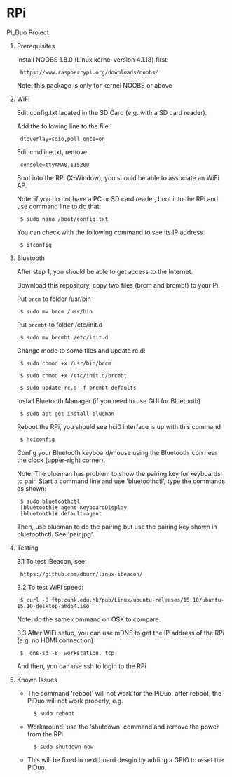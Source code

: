 # RPi


Pi_Duo Project


1. Prerequisites

	Install NOOBS 1.8.0 (Linux kernel version 4.1.18) first:

		https://www.raspberrypi.org/downloads/noobs/

	Note: this package is only for kernel NOOBS or above
	
	
2. WiFi

	Edit config.txt lacated in the SD Card (e.g. with a SD card reader).

	Add the following line to the file:

    	dtoverlay=sdio,poll_once=on

	Edit cmdline.txt, remove
  
		console=ttyAMA0,115200

	Boot into the RPi (X-Window), you should be able to associate an WiFi AP.

	Note: if you do not have a PC or SD card reader, boot into the RPi and use command line to do that:

		$ sudo nano /boot/config.txt

	You can check with the following command to see its IP address.

		$ ifconfig


3. Bluetooth

	After step 1, you should be able to get access to the Internet.
  
	Download this repository, copy two files (brcm and brcmbt) to your Pi.

	Put `brcm` to folder /usr/bin
	
		$ sudo mv brcm /usr/bin
	
	Put `brcmbt` to folder /etc/init.d
	 
		$ sudo mv brcmbt /etc/init.d
		
	Change mode to some files and update rc.d:
  
		$ sudo chmod +x /usr/bin/brcm

		$ sudo chmod +x /etc/init.d/brcmbt
  
		$ sudo update-rc.d -f brcmbt defaults

	Install Bluetooth Manager (if you need to use GUI for Bluetooth)

		$ sudo apt-get install blueman

	Reboot the RPi, you should see hci0 interface is up with this command
  
		$ hciconfig
		
	Config your Bluetooth keyboard/mouse using the Bluetooth icon near the clock (upper-right corner).

	Note: The blueman has problem to show the pairing key for keyboards to pair. Start a command line and use 'bluetoothctl', type the commands as shown: 

		$ sudo bluetoothctl
		[bluetooth]# agent KeyboardDisplay
		[bluetooth]# default-agent
	
	Then, use blueman to do the pairing but use the pairing key shown in bluetoothctl. See 'pair.jpg'.


4. Testing

	3.1 To test iBeacon, see:
  
    	https://github.com/dburr/linux-ibeacon/
  
	3.2 To test WiFi speed:

		$ curl -O ftp.cuhk.edu.hk/pub/Linux/ubuntu-releases/15.10/ubuntu-15.10-desktop-amd64.iso

	Note: do the same command on OSX to compare.
    
	3.3 After WiFi setup, you can use mDNS to get the IP address of the RPi (e.g. no HDMI connection)
  
		$  dns-sd -B _workstation._tcp
    
	And then, you can use ssh to login to the RPi
    

5. Known Issues

	* The command 'reboot' will not work for the PiDuo, after reboot, the PiDuo will not work properly, e.g.
	
			$ sudo reboot  

	* Workaround: use the 'shutdown' command and remove the power from the RPi
	
			$ sudo shutdown now
			
	* This will be fixed in next board desgin by adding a GPIO to reset the PiDuo.
	
